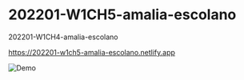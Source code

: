 # 202201-W1CH5-amalia-escolano
202201-W1CH4-amalia-escolano

https://202201-w1ch5-amalia-escolano.netlify.app

![Demo](https://github.com/Aescolanoc/202201-W1CH5-amalia-escolano/blob/main/images/panic-demo.gif?raw=true)